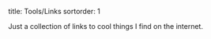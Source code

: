 title: <i class="fa fa-fire"></i> Tools/Links
sortorder: 1

Just a collection of links to cool things I find on the internet.
